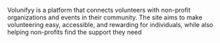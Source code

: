 Volunifyy is a platform that connects volunteers with non-profit organizations and events in their community. The site aims to make volunteering easy, accessible, and rewarding for individuals, while also helping non-profits find the support they need
